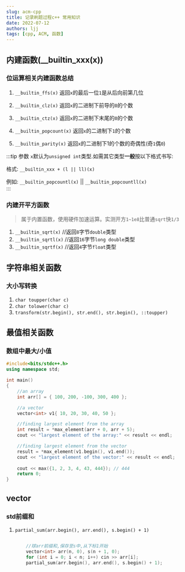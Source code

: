```yaml
---
slug: acm-cpp
title: 记录刷题过程c++ 常用知识
date: 2022-07-12
authors: ljj
tags: [cpp, ACM, 函数]
---
```

<!-- truncate -->

## 内建函数(__builtin_xxx(x))

### 位运算相关内建函数总结

1. `__builtin_ffs(x)`
返回`x`的最后一位`1`是从后向前第几位

2. `__builtin_clz(x)`
返回`x`的二进制下前导的`0`的个数

3. `__builtin_ctz(x)`
返回`x`的二进制下末尾的`0`的个数

4. `__builtin_popcount(x)`
返回`x`的二进制下`1`的个数

5. `__builtin_parity(x)`
返回`x`的二进制下1的个数的奇偶性(奇`1`偶`0`)

:::tip
参数 `x`默认为`unsigned int`类型.如需其它类型**一般**按以下格式书写:

格式: `__builtin_xxx + (l || ll)(x)` 

例如: `__builtin_popcountl(x)` || `__builtin_popcountll(x)`  
:::

### 内建开平方函数

> 属于内置函数，使用硬件加速运算。实测开方`1~1e8`比普通`sqrt`快`1/3`

1. `__builtin_sqrt(x)` //返回`8`字节`double`类型
2. `__builtin_sqrtl(x)` //返回`16`字节`long double`类型
3. `__builtin_sqrtf(x)` //返回`4`字节`float`类型

## 字符串相关函数

### 大小写转换
1. `char toupper(char c)` 
2. `char tolower(char c)`
3. `transform(str.begin(), str.end(), str.begin(), ::toupper)`

## 最值相关函数

### 数组中最大/小值

```cpp
#include<bits/stdc++.h>
using namespace std;

int main()
{
    //an array
    int arr[] = { 100, 200, -100, 300, 400 };

    //a vector
    vector<int> v1{ 10, 20, 30, 40, 50 };

    //finding largest element from the array
    int result = *max_element(arr + 0, arr + 5);
    cout << "largest element of the array:" << result << endl;

    //finding largest element from the vector
    result = *max_element(v1.begin(), v1.end());
    cout << "largest element of the vector:" << result << endl;
    
    cout << max({1, 2, 3, 4, 43, 444}); // 444
    return 0;
}
```

## vector

### std前缀和

1. `partial_sum(arr.begin(), arr.end(), s.begin() + 1)`

    ```cpp

        //球arr前缀和,保存至s中,从下标1开始
        vector<int> arr(n, 0), s(n + 1, 0);
        for (int i = 0; i < n; i++) cin >> arr[i];
        partial_sum(arr.begin(), arr.end(), s.begin() + 1);
    ```
